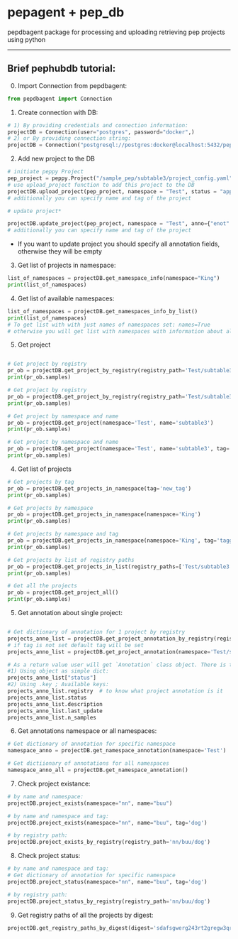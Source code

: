 # pepagent + pep_db

pepdbagent package for processing and uploading retrieving pep projects using python

---
##  Brief pephubdb tutorial:

0) Import Connection from pepdbagent:
```python
from pepdbagent import Connection
```

1) Create connection with DB:
```python
# 1) By providing credentials and connection information:
projectDB = Connection(user="postgres", password="docker",)
# 2) or By providing connection string:
projectDB = Connection("postgresql://postgres:docker@localhost:5432/pep-db")
```

2) Add new project to the DB
```python
# initiate peppy Project
pep_project = peppy.Project("/sample_pep/subtable3/project_config.yaml")
# use upload_project function to add this project to the DB
projectDB.upload_project(pep_project, namespace = "Test", status = "approved", description = "ocean dream", anno={"additional": "annotation"})  
# additionally you can specify name and tag of the project

# update project*

projectDB.update_project(pep_project, namespace = "Test", anno={"enot": "annotation_dict"})  
# additionally you can specify name and tag of the project

```
* If you want to update project you should specify all annotation fields, otherwise they will be empty

3) Get list of projects in namespace:
```python
list_of_namespaces = projectDB.get_namespace_info(namespace="King")
print(list_of_namespaces)

```

4) Get list of available namespaces:

```python
list_of_namespaces = projectDB.get_namespaces_info_by_list()
print(list_of_namespaces)
# To get list with with just names of namespaces set: names=True
# otherwise you will get list with namespaces with information about all projects
```

5) Get project

```python

# Get project by registry
pr_ob = projectDB.get_project_by_registry(registry_path='Test/subtable3')
print(pr_ob.samples)

# Get project by registry
pr_ob = projectDB.get_project_by_registry(registry_path='Test/subtable3:this_is_tag')
print(pr_ob.samples)

# Get project by namespace and name
pr_ob = projectDB.get_project(namespace='Test', name='subtable3')
print(pr_ob.samples)

# Get project by namespace and name
pr_ob = projectDB.get_project(namespace='Test', name='subtable3', tag='this_is_tag')
print(pr_ob.samples)

```

4) Get list of projects

```python
# Get projects by tag
pr_ob = projectDB.get_projects_in_namespace(tag='new_tag')
print(pr_ob.samples)

# Get projects by namespace
pr_ob = projectDB.get_projects_in_namespace(namespace='King')
print(pr_ob.samples)

# Get projects by namespace and tag
pr_ob = projectDB.get_projects_in_namespace(namespace='King', tag='taggg')
print(pr_ob.samples)

# Get projects by list of registry paths
pr_ob = projectDB.get_projects_in_list(registry_paths=['Test/subtable3:default', 'Test/subtable3:bbb'])
print(pr_ob.samples)

# Get all the projects
pr_ob = projectDB.get_project_all()
print(pr_ob.samples)

```

5) Get annotation about single project:

```python

# Get dictionary of annotation for 1 project by registry
projects_anno_list = projectDB.get_project_annotation_by_registry(registry='Test/subtable3:this_is_tag')
# if tag is not set default tag will be set
projects_anno_list = projectDB.get_project_annotation(namespace='Test/subtable3')

# As a return value user will get `Annotation` class object. There is two options to retrieve data:
#1) Using object as simple dict:
projects_anno_list["status"]
#2) Using .key ; Available keys:
projects_anno_list.registry  # to know what project annotation is it 
projects_anno_list.status
projects_anno_list.description
projects_anno_list.last_update
projects_anno_list.n_samples

```

6) Get annotations namespace or all namespaces:

```python
# Get dictionary of annotation for specific namespace
namespace_anno = projectDB.get_namespace_annotation(namespace='Test')

# Get dictiionary of annotations for all namespaces
namespace_anno_all = projectDB.get_namespace_annotation()
```


7) Check project existance:

```python
# by name and namespace:
projectDB.project_exists(namespace="nn", name="buu")

# by name and namespace and tag:
projectDB.project_exists(namespace="nn", name="buu", tag='dog')

# by registry path:
projectDB.project_exists_by_registry(registry_path='nn/buu/dog')

```


8) Check project status:

```python
# by name and namespace and tag:
# Get dictionary of annotation for specific namespace
projectDB.project_status(namespace="nn", name="buu", tag='dog')

# by registry path:
projectDB.project_status_by_registry(registry_path='nn/buu/dog')
```

9) Get registry paths of all the projects by digest:
```python
projectDB.get_registry_paths_by_digest(digest='sdafsgwerg243rt2gregw3qr24')
```